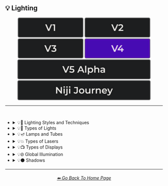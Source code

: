 <h2>💡 Lighting</h2>

<div align="center">

[<img src="/Images/Repo_Parts/Buttons/Version_Buttons/button_version_V1_inactive.webp?raw=true" alt="MidJourney V1" height="64" />](/Pages/MJ_V1/Style_Pages/Sphere/Lighting.md)
[<img src="/Images/Repo_Parts/Buttons/Version_Buttons/button_version_V2_inactive.webp?raw=true" alt="MidJourney V2" height="64" />](/Pages/MJ_V2/Style_Pages/Sphere/Lighting.md)
[<img src="/Images/Repo_Parts/Buttons/Version_Buttons/button_version_V3_inactive.webp?raw=true" alt="MidJourney V3" height="64" />](/Pages/MJ_V3/Style_Pages/Just_The_Style/Lighting.md)
[<img src="/Images/Repo_Parts/Buttons/Version_Buttons/button_version_V4_active.webp?raw=true" alt="MidJourney V4" height="64" />](/Pages/MJ_V4/Style_Pages/Just_The_Style/Lighting.md)
<br>
[<img src="/Images/Repo_Parts/Buttons/Version_Buttons/button_version_V5_Alpha_inactive_half.webp?raw=true" alt="MidJourney V5" height="64" />](/Pages/MJ_V5/Style_Pages/Just_The_Style/Lighting.md)
[<img src="/Images/Repo_Parts/Buttons/Version_Buttons/button_version_niji_inactive_half.webp?raw=true" alt="Niji Journey" height="64" />](/Pages/Niji_Journey/Style_Pages/Lighting.md)


</div>

<hr>
<br>


- <details><summary>💡🔦 Lighting Styles and Techniques</summary><p><div align="center">

	| Lighting | Illuminated | Illumination |
	| :-: | :-: | :-: |
	| <img src="/Images/MJ_V4/V4_Alpha_3.5/Midjourney_Styles/Lighting.webp?raw=true" width="256" /> | <img src="/Images/MJ_V4/V4_Alpha_3.5/Midjourney_Styles/Illuminated.webp?raw=true" width="256" /> | <img src="/Images/MJ_V4/V4_Alpha_3.5/Midjourney_Styles/Illumination.webp?raw=true" width="256" /> |
		
	<br>
	
	| Frontlight | Halfrear Lighting | Backlight |
	| :-: | :-: | :-: |
	| <img src="/Images/MJ_V4/V4_Alpha_3.5/Midjourney_Styles/Frontlight.webp?raw=true" width="256" /> | <img src="/Images/MJ_V4/V4_Alpha_3.5/Midjourney_Styles/Halfrear_Lighting.webp?raw=true" width="256" /> | <img src="/Images/MJ_V4/V4_Alpha_3.5/Midjourney_Styles/Backlight.webp?raw=true" width="256" /> | 

    <br>

	| Dim | Dim Lighting | Dark Lighting |
	| :-: | :-: | :-: |
	| <img src="/Images/MJ_V4/V4_Alpha_3.5/Midjourney_Styles/Dim.webp?raw=true" width="256" /> | <img src="/Images/MJ_V4/V4_Alpha_3.5/Midjourney_Styles/Dim_Lighting.webp?raw=true" width="256" /> | <img src="/Images/MJ_V4/V4_Alpha_3.5/Midjourney_Styles/Dark_Lighting.webp?raw=true" width="256" /> |

	<br>
	
	| Bright | Ultrabright | Blinding Light |
	| :-: | :-: | :-: |
	| <img src="/Images/MJ_V4/V4_Alpha_3.5/Midjourney_Styles/Bright.webp?raw=true" width="256" /> | <img src="/Images/MJ_V4/V4_Alpha_3.5/Midjourney_Styles/Ultrabright.webp?raw=true" width="256" /> | <img src="/Images/MJ_V4/V4_Alpha_3.5/Midjourney_Styles/Blinding_Light.webp?raw=true" width="256" /> |

	<br>

	| Moody Lighting | Mood Lighting |
	| :-: | :-: |
	| <img src="/Images/MJ_V4/V4_Alpha_3.5/Midjourney_Styles/Moody_Lighting.webp?raw=true" width="256" /> | <img src="/Images/MJ_V4/V4_Alpha_3.5/Midjourney_Styles/Mood_Lighting.webp?raw=true" width="256" /> |

	<br>

	| Cinematic Lighting | Studio Lighting | Cove Lighting |
	| :-: | :-: | :-: |
	| <img src="/Images/MJ_V4/V4_Alpha_3.5/Midjourney_Styles/Cinematic_Lighting.webp?raw=true" width="256" /> | <img src="/Images/MJ_V4/V4_Alpha_3.5/Midjourney_Styles/Studio_Lighting.webp?raw=true" width="256" /> | <img src="/Images/MJ_V4/V4_Alpha_3.5/Midjourney_Styles/Cove_Lighting.webp?raw=true" width="256" /> |
	
	<br>
	
	| Soft Lighting | Hard Lighting | Accent Lighting |
	| :-: | :-: | :-: |
	| <img src="/Images/MJ_V4/V4_Alpha_3.5/Midjourney_Styles/Soft_Lighting.webp?raw=true" width="256" /> | <img src="/Images/MJ_V4/V4_Alpha_3.5/Midjourney_Styles/Hard_Lighting.webp?raw=true" width="256" /> | <img src="/Images/MJ_V4/V4_Alpha_3.5/Midjourney_Styles/Accent_Lighting.webp?raw=true" width="256" /> |
	
	<br>
	
	| Volumetric | Volumetric Lighting | Contre-Jour |
	| :-: | :-: | :-: |
	| <img src="/Images/MJ_V4/V4_Alpha_3.5/Midjourney_Styles/Volumetric.webp?raw=true" width="256" /> | <img src="/Images/MJ_V4/V4_Alpha_3.5/Midjourney_Styles/Volumetric_Lighting.webp?raw=true" width="256" /> | <img src="/Images/MJ_V4/V4_Alpha_3.5/Midjourney_Styles/Contre-Jour.webp?raw=true" width="256" /> |
	
	<br>
	
	| Rembrandt Lighting | Split Lighting | Beautiful Lighting |
	| :-: | :-: | :-: |
	| <img src="/Images/MJ_V4/V4_Alpha_3.5/Midjourney_Styles/Rembrandt_Lighting.webp?raw=true" width="256" /> | <img src="/Images/MJ_V4/V4_Alpha_3.5/Midjourney_Styles/Split_Lighting.webp?raw=true" width="256" /> | <img src="/Images/MJ_V4/V4_Alpha_3.5/Midjourney_Styles/Beautiful_Lighting.webp?raw=true" width="256" /> |
	
	<br>
	
	| Low-Key Lighting | High-Key Lighting |
	| :-: | :-: |
	| <img src="/Images/MJ_V4/V4_Alpha_3.5/Midjourney_Styles/Low-Key_Lighting.webp?raw=true" width="256" /> | <img src="/Images/MJ_V4/V4_Alpha_3.5/Midjourney_Styles/High-Key_Lighting.webp?raw=true" width="256" /> |
	
	<br>
	
	| Downlighting | Uplighting |
	| :-: | :-: |
	| <img src="/Images/MJ_V4/V4_Alpha_3.5/Midjourney_Styles/Downlighting.webp?raw=true" width="256" /> | <img src="/Images/MJ_V4/V4_Alpha_3.5/Midjourney_Styles/Uplighting.webp?raw=true" width="256" /> |
	
	<br>
	
	| Under-Illumination | Over-Illumination |
	| :-: | :-: |
	| <img src="/Images/MJ_V4/V4_Alpha_3.5/Midjourney_Styles/Under-Illumination.webp?raw=true" width="256" /> | <img src="/Images/MJ_V4/V4_Alpha_3.5/Midjourney_Styles/Over-Illumination.webp?raw=true" width="256" /> |

	<br>
	
	| Veiling Flare | Caustic Lighting | Ethereal Lighting |
	| :-: | :-: | :-: |
	| <img src="/Images/MJ_V4/V4_Alpha_3.5/Midjourney_Styles/Veiling_Flare.webp?raw=true" width="256" /> | <img src="/Images/MJ_V4/V4_Alpha_3.5/Midjourney_Styles/Caustic_Lighting.webp?raw=true" width="256" /> | <img src="/Images/MJ_V4/V4_Alpha_3.5/Midjourney_Styles/Ethereal_Lighting.webp?raw=true" width="256" /> |

	<br>

	| Nightclub Lighting | DJ Lighting |
	| :-: | :-: |
	| <img src="/Images/MJ_V4/V4_Alpha_3.5/Midjourney_Styles/Nightclub_Lighting.webp?raw=true" width="256" /> | <img src="/Images/MJ_V4/V4_Alpha_3.5/Midjourney_Styles/DJ_Lighting.webp?raw=true" width="256" /> |

	<br>

	| Concert Lighting | Museum Lighting |
	| :-: | :-: |
	| <img src="/Images/MJ_V4/V4_Alpha_3.5/Midjourney_Styles/Concert_Lighting.webp?raw=true" width="256" /> | <img src="/Images/MJ_V4/V4_Alpha_3.5/Midjourney_Styles/Museum_Lighting.webp?raw=true" width="256" /> |

	<br>

	| Light Pollution |
	| :-: |
	| <img src="/Images/MJ_V4/V4_Alpha_3.5/Midjourney_Styles/Light_Pollution.webp?raw=true" width="256" /> |

	<br>
	
	| Epic Light |
	| :-: |
	| <img src="/Images/MJ_V4/V4_Alpha_3.5/Midjourney_Styles/Epic_Light.webp?raw=true" width="256" /> |

	</div></p></details>


- <details><summary>💡🏮 Types of Lights</summary><p><div align="center">

	| Spotlight | Floodlight |
	| :-: | :-: |
	| <img src="/Images/MJ_V4/V4_Alpha_3.5/Midjourney_Styles/Spotlight.webp?raw=true" width="256" /> | <img src="/Images/MJ_V4/V4_Alpha_3.5/Midjourney_Styles/Floodlight.webp?raw=true" width="256" /> |
	
	<br>
	
	| Rim Lights | Rim Lighting | Marquee |
	| :-: | :-: | :-: |
	| <img src="/Images/MJ_V4/V4_Alpha_3.5/Midjourney_Styles/Rim_Lights.webp?raw=true" width="256" /> | <img src="/Images/MJ_V4/V4_Alpha_3.5/Midjourney_Styles/Rim_Lighting.webp?raw=true" width="256" /> | <img src="/Images/MJ_V4/V4_Alpha_3.5/Midjourney_Styles/Marquee.webp?raw=true" width="256" /> |
	
	<br>
	
	| Strobe | Strobe Light | Stroboscope |
	| :-: | :-: | :-: |
	| <img src="/Images/MJ_V4/V4_Alpha_3.5/Midjourney_Styles/Strobe.webp?raw=true" width="256" /> | <img src="/Images/MJ_V4/V4_Alpha_3.5/Midjourney_Styles/Strobe_Light.webp?raw=true" width="256" /> | <img src="/Images/MJ_V4/V4_Alpha_3.5/Midjourney_Styles/Stroboscope.webp?raw=true" width="256" /> |

	<br>

	| Flickering Light | Bubble Light |
    | :-: | :-: |
    | <img src="/Images/MJ_V4/V4_Alpha_3.5/Midjourney_Styles/Flickering_Light.webp?raw=true" width="256" /> | <img src="/Images/MJ_V4/V4_Alpha_3.5/Midjourney_Styles/Bubble_Light.webp?raw=true" width="256" /> |
	
	<br>
	
	| Crepuscular Rays | Rays of Shimmering Light | Godrays |
	| :-: | :-: | :-: |
	| <img src="/Images/MJ_V4/V4_Alpha_3.5/Midjourney_Styles/Crepuscular_Rays.webp?raw=true" width="256" /> | <img src="/Images/MJ_V4/V4_Alpha_3.5/Midjourney_Styles/Rays_of_Shimmering_Light.webp?raw=true" width="256" /> | <img src="/Images/MJ_V4/V4_Alpha_3.5/Midjourney_Styles/Godrays.webp?raw=true" width="256" /> |
	
	<br>
	
	| Anticrepuscular Rays | Light Pillars | Tyndall Effect |
	| :-: | :-: | :-: |
	| <img src="/Images/MJ_V4/V4_Alpha_3.6/Midjourney_Styles/Anticrepuscular_Rays.webp?raw=true" width="256" /> | <img src="/Images/MJ_V4/V4_Alpha_3.6/Midjourney_Styles/Light_Pillars.webp?raw=true" width="256" /> | <img src="/Images/MJ_V4/V4_Alpha_3.6/Midjourney_Styles/Tyndall_Effect.webp?raw=true" width="256" /> |

	<br>
	
	| Afterglow | Airglow | Alpenglow |
	| :-: | :-: | :-: |
	| <img src="/Images/MJ_V4/V4_Alpha_3.6/Midjourney_Styles/Afterglow.webp?raw=true" width="256" /> | <img src="/Images/MJ_V4/V4_Alpha_3.6/Midjourney_Styles/Airglow.webp?raw=true" width="256" /> | <img src="/Images/MJ_V4/V4_Alpha_3.6/Midjourney_Styles/Alpenglow.webp?raw=true" width="256" /> |

	<br>
	
	| Artificial Lighting | Natural Lighting |
	| :-: | :-: |
	| <img src="/Images/MJ_V4/V4_Alpha_3.5/Midjourney_Styles/Artificial_Lighting.webp?raw=true" width="256" /> | <img src="/Images/MJ_V4/V4_Alpha_3.5/Midjourney_Styles/Natural_Lighting.webp?raw=true" width="256" /> |

	<br>

	| Sunlight | Direct Sunlight | Sunshine Ray |
	| :-: | :-: | :-: |
	| <img src="/Images/MJ_V4/V4_Alpha_3.5/Midjourney_Styles/Sunlight.webp?raw=true" width="256" /> | <img src="/Images/MJ_V4/V4_Alpha_3.5/Midjourney_Styles/Direct_Sunlight.webp?raw=true" width="256" /> | <img src="/Images/MJ_V4/V4_Alpha_3.5/Midjourney_Styles/Sunshine_Ray.webp?raw=true" width="256" /> |
	
	<br>

	| Sunbeams | Sunshaft |
	| :-: | :-: |
	| <img src="/Images/MJ_V4/V4_Alpha_3.5/Midjourney_Styles/Sunbeams.webp?raw=true" width="256" /> | <img src="/Images/MJ_V4/V4_Alpha_3.5/Midjourney_Styles/Sunshaft.webp?raw=true" width="256" /> |

	<br>

	| Moonbeams | Starlight |
	| :-: | :-: |
	| <img src="/Images/MJ_V4/V4_Alpha_3.5/Midjourney_Styles/Moonbeams.webp?raw=true" width="256" /> | <img src="/Images/MJ_V4/V4_Alpha_3.5/Midjourney_Styles/Starlight.webp?raw=true" width="256" /> |

	<br>
	
	| Waning Light | Radiant Light |
	| :-: | :-: |
	| <img src="/Images/MJ_V4/V4_Alpha_3.5/Midjourney_Styles/Waning_Light.webp?raw=true" width="256" /> | <img src="/Images/MJ_V4/V4_Alpha_3.5/Midjourney_Styles/Radiant_Light.webp?raw=true" width="256" /> |

	<br>

	| Incandescent | Fluorescent |
	| :-: | :-: |
	| <img src="/Images/MJ_V4/V4_Alpha_3.5/Midjourney_Styles/Incandescent.webp?raw=true" width="256" /> | <img src="/Images/MJ_V4/V4_Alpha_3.5/Midjourney_Styles/Fluorescent.webp?raw=true" width="256" /> |

	<br>

	| CFL | CFL Light |
	| :-: | :-: |
	| <img src="/Images/MJ_V4/V4_Alpha_3.5/Midjourney_Styles/CFL.webp?raw=true" width="256" /> | <img src="/Images/MJ_V4/V4_Alpha_3.5/Midjourney_Styles/CFL_Light.webp?raw=true" width="256" /> |
	
	<br>

	| Candlelight | Torch | Torch Light |
	| :-: | :-: | :-: |
	| <img src="/Images/MJ_V4/V4_Alpha_3.5/Midjourney_Styles/Candlelight.webp?raw=true" width="256" /> | <img src="/Images/MJ_V4/V4_Alpha_3.5/Midjourney_Styles/Torch.webp?raw=true" width="256" /> | <img src="/Images/MJ_V4/V4_Alpha_3.5/Midjourney_Styles/Torch_Light.webp?raw=true" width="256" /> |
	
	<br>
	
	| Tesla Coil | Electric Arc |
	| :-: | :-: |
	| <img src="/Images/MJ_V4/V4_Alpha_3.5/Midjourney_Styles/Tesla_Coil.webp?raw=true" width="256" /> | <img src="/Images/MJ_V4/V4_Alpha_3.5/Midjourney_Styles/Electric_Arc.webp?raw=true" width="256" /> |

	<br>

	| Glow Stick | Blacklight |
	| :-: | :-: |
	| <img src="/Images/MJ_V4/V4_Alpha_3.5/Midjourney_Styles/Glow_Stick.webp?raw=true" width="256" /> | <img src="/Images/MJ_V4/V4_Alpha_3.5/Midjourney_Styles/Blacklight.webp?raw=true" width="256" /> |

	<br>

	| Gobo | Gobo Light |
    | :-: | :-: |
    | <img src="/Images/MJ_V4/V4_Alpha_3.5/Midjourney_Styles/Gobo.webp?raw=true" width="256" /> | <img src="/Images/MJ_V4/V4_Alpha_3.5/Midjourney_Styles/Gobo_Light.webp?raw=true" width="256" /> |

    <br>
	
	| Halogen | Argon Flash |
	| :-: | :-: |
	| <img src="/Images/MJ_V4/V4_Alpha_3.5/Midjourney_Styles/Halogen.webp?raw=true" width="256" /> | <img src="/Images/MJ_V4/V4_Alpha_3.5/Midjourney_Styles/Argon_Flash.webp?raw=true" width="256" /> |

	<br>
	
	| Lantern | Schwarz Lantern | Coleman Lantern |
	| :-: | :-: | :-: |
	| <img src="/Images/MJ_V4/V4_Alpha_3.5/Midjourney_Styles/Lantern.webp?raw=true" width="256" /> | <img src="/Images/MJ_V4/V4_Alpha_3.5/Midjourney_Styles/Schwarz_Lantern.webp?raw=true" width="256" /> | <img src="/Images/MJ_V4/V4_Alpha_3.5/Midjourney_Styles/Coleman_Lantern.webp?raw=true" width="256" /> |

	<br>

	| Flare | Ember Light |
	| :-: | :-: |
	| <img src="/Images/MJ_V4/V4_Alpha_3.5/Midjourney_Styles/Flare.webp?raw=true" width="256" /> | <img src="/Images/MJ_V4/V4_Alpha_3.5/Midjourney_Styles/Ember_Light.webp?raw=true" width="256" /> |

	<br>
	
	| Edison Bulb |
	| :-: |
	| <img src="/Images/MJ_V4/V4_Alpha_3.5/Midjourney_Styles/Edison_Bulb.webp?raw=true" width="256" /> |

	<br>
	
	| Nightlight | Christmas Lights |
	| :-: | :-: |
	| <img src="/Images/MJ_V4/V4_Alpha_3.5/Midjourney_Styles/Nightlight.webp?raw=true" width="256" /> | <img src="/Images/MJ_V4/V4_Alpha_3.5/Midjourney_Styles/Christmas_Lights.webp?raw=true" width="256" /> |

	<br>

	| Optical Fiber | Electroluminescent Wire | Electromagnetic Spectrum |
	| :-: | :-: | :-: |
	| <img src="/Images/MJ_V4/V4_Alpha_3.5/Midjourney_Styles/Optical_Fiber.webp?raw=true" width="256" /> | <img src="/Images/MJ_V4/V4_Alpha_3.5/Midjourney_Styles/Electroluminescent_Wire.webp?raw=true" width="256" /> | <img src="/Images/MJ_V4/V4_Alpha_3.5/Midjourney_Styles/Electromagnetic_Spectrum.webp?raw=true" width="256" /> |

	<br>
	
	| Infrared | Ultraviolet | UV |
	| :-: | :-: | :-: |
	| <img src="/Images/MJ_V4/V4_Alpha_3.5/Midjourney_Styles/Infrared.webp?raw=true" width="256" /> | <img src="/Images/MJ_V4/V4_Alpha_3.5/Midjourney_Styles/Ultraviolet.webp?raw=true" width="256" /> | <img src="/Images/MJ_V4/V4_Alpha_3.5/Midjourney_Styles/UV.webp?raw=true" width="256" /> | 

	<br>
	
	| X-Ray | Orbital X-Ray |
	| :-: | :-: |
	| <img src="/Images/MJ_V4/V4_Alpha_3.5/Midjourney_Styles/X-Ray.webp?raw=true" width="256" /> | <img src="/Images/MJ_V4/V4_Alpha_3/Midjourney_Styles/Orbital_X-Ray.webp?raw=true" width="256" /> |

	<br>

	| Lightspeed |
	| :-: |
	| <img src="/Images/MJ_V4/V4_Alpha_3.5/Midjourney_Styles/Lightspeed.webp?raw=true" width="256" /> |

	<br>

	| Nightclub |
	| :-: |
	| <img src="/Images/MJ_V4/V4_Alpha_3.5/Midjourney_Styles/Nightclub.webp?raw=true" width="256" /> |
	
	<br>
	
	| Glowing Radioactivity | Nuclear Waste | Glowing Nuclear Waste |
	| :-: | :-: | :-: |
	| <img src="/Images/MJ_V4/V4_Alpha_3.5/Midjourney_Styles/Glowing_Radioactivity.webp?raw=true" width="256" /> | <img src="/Images/MJ_V4/V4_Alpha_3.5/Midjourney_Styles/Nuclear_Waste.webp?raw=true" width="256" /> | <img src="/Images/MJ_V4/V4_Alpha_3.5/Midjourney_Styles/Glowing_Nuclear_Waste.webp?raw=true" width="256" /> |

  </div></p></details>


- <details><summary>💡🪔 Lamps and Tubes</summary><p><div align="center">

	| Flash-Lamp | Flashtube |
	| :-: | :-: |
	| <img src="/Images/MJ_V4/V4_Alpha_3.5/Midjourney_Styles/Flash-Lamp.webp?raw=true" width="256" /> | <img src="/Images/MJ_V4/V4_Alpha_3.5/Midjourney_Styles/Flashtube.webp?raw=true" width="256" /> |

	<br>

	| Incandescent Lamp | Fluorescent Lamp |
	| :-: | :-: |
	| <img src="/Images/MJ_V4/V4_Alpha_3.5/Midjourney_Styles/Incandescent_Lamp.webp?raw=true" width="256" /> | <img src="/Images/MJ_V4/V4_Alpha_3.5/Midjourney_Styles/Fluorescent_Lamp.webp?raw=true" width="256" /> |

	<br>

	| Plasma Globe | Plasma Lamp | Lava Lamp |
	| :-: | :-: | :-: |
	| <img src="/Images/MJ_V4/V4_Alpha_3.5/Midjourney_Styles/Plasma_Globe.webp?raw=true" width="256" /> | <img src="/Images/MJ_V4/V4_Alpha_3.5/Midjourney_Styles/Plasma_Lamp.webp?raw=true" width="256" /> | <img src="/Images/MJ_V4/V4_Alpha_3.5/Midjourney_Styles/Lava_Lamp.webp?raw=true" width="256" /> |

	<br>

	| Crackle Tube |
	| :-: |
	| <img src="/Images/MJ_V4/V4_Alpha_3.5/Midjourney_Styles/Crackle_Tube.webp?raw=true" width="256" /> |

	<br>

	| Halogen Lamp |
	| :-: |
	| <img src="/Images/MJ_V4/V4_Alpha_3.5/Midjourney_Styles/Halogen_Lamp.webp?raw=true" width="256" /> |

	<br>

	| Neon Lamp | Xenon Lamp | Krypton Lamp |
	| :-: | :-: | :-: |
	| <img src="/Images/MJ_V4/V4_Alpha_3.5/Midjourney_Styles/Neon_Lamp.webp?raw=true" width="256" /> | <img src="/Images/MJ_V4/V4_Alpha_3.5/Midjourney_Styles/Xenon_Lamp.webp?raw=true" width="256" /> | <img src="/Images/MJ_V4/V4_Alpha_3.5/Midjourney_Styles/Krypton_Lamp.webp?raw=true" width="256" /> |

	<br>

	| Argon Lamp |
	| :-: |
	| <img src="/Images/MJ_V4/V4_Alpha_3.5/Midjourney_Styles/Argon_Lamp.webp?raw=true" width="256" /> |

	<br>

	| Helium Lamp | Carbide Lamp |
	| :-: | :-: |
	| <img src="/Images/MJ_V4/V4_Alpha_3.5/Midjourney_Styles/Helium_Lamp.webp?raw=true" width="256" /> | <img src="/Images/MJ_V4/V4_Alpha_3.5/Midjourney_Styles/Carbide_Lamp.webp?raw=true" width="256" /> |

	<br>

	| Argand Lamp | Diya Lamp | Arc Lamp |
	| :-: | :-: | :-: |
	| <img src="/Images/MJ_V4/V4_Alpha_3.5/Midjourney_Styles/Argand_Lamp.webp?raw=true" width="256" /> | <img src="/Images/MJ_V4/V4_Alpha_3.5/Midjourney_Styles/Diya_Lamp.webp?raw=true" width="256" /> | <img src="/Images/MJ_V4/V4_Alpha_3.5/Midjourney_Styles/Arc_Lamp.webp?raw=true" width="256" /> |

	<br>

	| Gas Lamp | Gas Mantle | Kerosene Lamp |
	| :-: | :-: | :-: |
	| <img src="/Images/MJ_V4/V4_Alpha_3.5/Midjourney_Styles/Gas_Lamp.webp?raw=true" width="256" /> | <img src="/Images/MJ_V4/V4_Alpha_3.5/Midjourney_Styles/Gas_Mantle.webp?raw=true" width="256" /> | <img src="/Images/MJ_V4/V4_Alpha_3.5/Midjourney_Styles/Kerosene_Lamp.webp?raw=true" width="256" /> |

	<br>

	| Tilley Lamp | Oil Lamp |
	| :-: | :-: |
	| <img src="/Images/MJ_V4/V4_Alpha_3.5/Midjourney_Styles/Tilley_Lamp.webp?raw=true" width="256" /> | <img src="/Images/MJ_V4/V4_Alpha_3.5/Midjourney_Styles/Oil_Lamp.webp?raw=true" width="256" /> |

	<br>

	| Mercury-Vapor Lamp | Metal-Halide Lamp | Sodium-Vapor Lamp |
	| :-: | :-: | :-: |
	| <img src="/Images/MJ_V4/V4_Alpha_3.5/Midjourney_Styles/Mercury-Vapor_Lamp.webp?raw=true" width="256" /> | <img src="/Images/MJ_V4/V4_Alpha_3.5/Midjourney_Styles/Metal-Halide_Lamp.webp?raw=true" width="256" /> | <img src="/Images/MJ_V4/V4_Alpha_3.5/Midjourney_Styles/Sodium-Vapor_Lamp.webp?raw=true" width="256" /> |

	<br>

	| Sulfur Lamp | Hollow-Cathode Lamp | Electrodeless Lamp |
	| :-: | :-: | :-: |
	| <img src="/Images/MJ_V4/V4_Alpha_3.5/Midjourney_Styles/Sulfur_Lamp.webp?raw=true" width="256" /> | <img src="/Images/MJ_V4/V4_Alpha_3.5/Midjourney_Styles/Hollow-Cathode_Lamp.webp?raw=true" width="256" /> | <img src="/Images/MJ_V4/V4_Alpha_3.5/Midjourney_Styles/Electrodeless_Lamp.webp?raw=true" width="256" /> |

	<br>

	| Nixie Tube | Rubens-Tube |
	| :-: | :-: |
	| <img src="/Images/MJ_V4/V4_Alpha_3.5/Midjourney_Styles/Nixie_Tube.webp?raw=true" width="256" /> | <img src="/Images/MJ_V4/V4_Alpha_3.5/Midjourney_Styles/Rubens-Tube.webp?raw=true" width="256" /> |

	<br>

	| Vacuum Tube Lamp | Geissler Tube | Dekatron |
	| :-: | :-: | :-: |
	| <img src="/Images/MJ_V4/V4_Alpha_3.5/Midjourney_Styles/Vacuum_Tube_Lamp.webp?raw=true" width="256" /> | <img src="/Images/MJ_V4/V4_Alpha_3.5/Midjourney_Styles/Geissler_Tube.webp?raw=true" width="256" /> | <img src="/Images/MJ_V4/V4_Alpha_3.5/Midjourney_Styles/Dekatron.webp?raw=true" width="256" /> |

  </div></p></details>


- <details><summary>💡💥 Types of Lasers</summary><p><div align="center">

	| Laser | Laser Light Show |
	| :-: | :-: |
	| <img src="/Images/MJ_V4/V4_Alpha_3.5/Midjourney_Styles/Laser.webp?raw=true" width="256" /> | <img src="/Images/MJ_V4/V4_Alpha_3.5/Midjourney_Styles/Laser_Light_Show.webp?raw=true" width="256" /> |

	<br>
	
	| Dye-Laser | Ion-Laser | Gas-Laser |
	| :-: | :-: | :-: |
	| <img src="/Images/MJ_V4/V4_Alpha_3.5/Midjourney_Styles/Dye-Laser.webp?raw=true" width="256" /> | <img src="/Images/MJ_V4/V4_Alpha_3.5/Midjourney_Styles/Ion-Laser.webp?raw=true" width="256" /> | <img src="/Images/MJ_V4/V4_Alpha_3.5/Midjourney_Styles/Gas-Laser.webp?raw=true" width="256" /> |

	</div></p></details>


- <details><summary>💡📺 Types of Displays</summary><p><div align="center">
	
	| 7 Segment Display | Dot Matrix Display | Electroluminescent Display |
	| :-: | :-: | :-: |
	| <img src="/Images/MJ_V4/V4_Alpha_3.5/Midjourney_Styles/7_Segment_Display.webp?raw=true" width="256" /> | <img src="/Images/MJ_V4/V4_Alpha_3.5/Midjourney_Styles/Dot_Matrix_Display.webp?raw=true" width="256" /> | <img src="/Images/MJ_V4/V4_Alpha_3.5/Midjourney_Styles/Electroluminescent_Display.webp?raw=true" width="256" /> |
	
	<br>

	| CRT | Vacuum Fluorescent Display | Phosphor Display |
	| :-: | :-: | :-: |
	| <img src="/Images/MJ_V4/V4_Alpha_3.5/Midjourney_Styles/CRT.webp?raw=true" width="256" /> | <img src="/Images/MJ_V4/V4_Alpha_3.5/Midjourney_Styles/Vacuum_Fluorescent_Display.webp?raw=true" width="256" /> | <img src="/Images/MJ_V4/V4_Alpha_3.5/Midjourney_Styles/Phosphor_Display.webp?raw=true" width="256" /> |
	
	<br>
	
	| LCD | LED |
	| :-: | :-: |
	| <img src="/Images/MJ_V4/V4_Alpha_3.5/Midjourney_Styles/LCD.webp?raw=true" width="256" /> | <img src="/Images/MJ_V4/V4_Alpha_3.5/Midjourney_Styles/LED.webp?raw=true" width="256" /> |
	
	<br>
	
	| OLED | AMOLED |
	| :-: | :-: |
	| <img src="/Images/MJ_V4/V4_Alpha_3.5/Midjourney_Styles/OLED.webp?raw=true" width="256" /> | <img src="/Images/MJ_V4/V4_Alpha_3.5/Midjourney_Styles/AMOLED.webp?raw=true" width="256" /> |
	
	<br>
	
	| Plasma Display | Quantum Dot | Quantum Dot Display |
	| :-: | :-: | :-: |
	| <img src="/Images/MJ_V4/V4_Alpha_3.5/Midjourney_Styles/Plasma_Display.webp?raw=true" width="256" /> | <img src="/Images/MJ_V4/V4_Alpha_3.5/Midjourney_Styles/Quantum_Dot.webp?raw=true" width="256" /> | <img src="/Images/MJ_V4/V4_Alpha_3.5/Midjourney_Styles/Quantum_Dot_Display.webp?raw=true" width="256" /> |

	<br>

	| Jumbotron |
	| :-: |
	| <img src="/Images/MJ_V4/V4_Alpha_3.5/Midjourney_Styles/Jumbotron.webp?raw=true" width="256" /> |

	</div></p></details>


- <details><summary>💡🌐 Global Illumination</summary><p><div align="center">

	| Global Illumination | Lumen Global Illumination | Screen Space Global Illumination |
	| :-: | :-: | :-: |
	| <img src="/Images/MJ_V4/V4_Alpha_3.5/Midjourney_Styles/Global_Illumination.webp?raw=true" width="256" /> | <img src="/Images/MJ_V4/V4_Alpha_3.5/Midjourney_Styles/Lumen_Global_Illumination.webp?raw=true" width="256" /> | <img src="/Images/MJ_V4/V4_Alpha_3.5/Midjourney_Styles/Screen_Space_Global_Illumination.webp?raw=true" width="256" /> | 
	
	<br>
	
	| Ray Tracing Global Illumination |
	| :-: |
	| <img src="/Images/MJ_V4/V4_Alpha_3.5/Midjourney_Styles/Ray_Tracing_Global_Illumination.webp?raw=true" width="256" /> |

	<br>

	| Photon-Mapping |
	| :-: |
	| <img src="/Images/MJ_V4/V4_Alpha_3.5/Midjourney_Styles/Photon-Mapping.webp?raw=true" width="256" /> |

	</div></p></details>


- <details><summary>💡⚫ Shadows</summary><p><div align="center">
	
	| Shadow | Shadows | Ray Traced Shadows |
	| :-: | :-: | :-: |
	| <img src="/Images/MJ_V4/V4_Alpha_3.5/Midjourney_Styles/Shadow.webp?raw=true" width="256" /> | <img src="/Images/MJ_V4/V4_Alpha_3.5/Midjourney_Styles/Shadows.webp?raw=true" width="256" /> | <img src="/Images/MJ_V4/V4_Alpha_3.5/Midjourney_Styles/Ray_Traced_Shadows.webp?raw=true" width="256" /> |

	<br>
	
	| Drop-Shadow | Shade |
	| :-: | :-: |
	| <img src="/Images/MJ_V4/V4_Alpha_3.6/Midjourney_Styles/Drop-Shadow.webp?raw=true" width="256" /> | <img src="/Images/MJ_V4/V4_Alpha_3.6/Midjourney_Styles/Shade.webp?raw=true" width="256" /> |

	</div></p></details>


<hr><!--------------->
<div align="center">
<h6><a href="/README.md">⬅ Go Back To Home Page</a></h6>
</div>